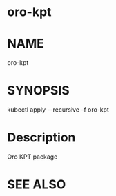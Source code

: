 oro-kpt
==================================================

# NAME

  oro-kpt

# SYNOPSIS

  kubectl apply --recursive -f oro-kpt

# Description

Oro KPT package

# SEE ALSO

